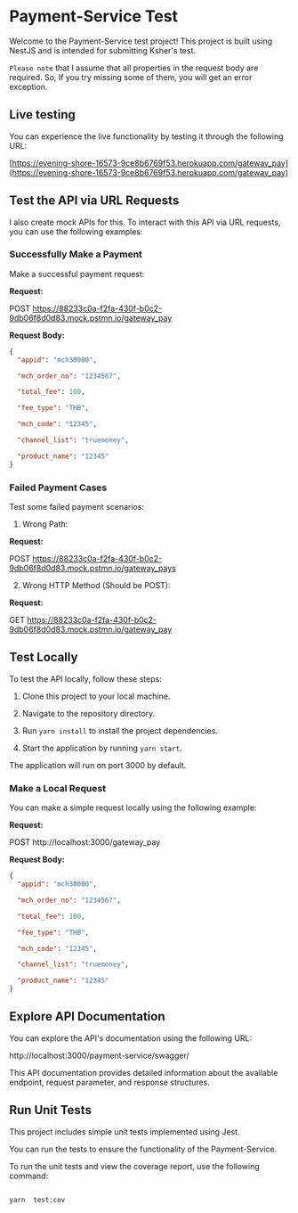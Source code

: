 # Payment-Service Test

Welcome to the Payment-Service test project! This project is built using NestJS and is intended for submitting Ksher's test.

`Please note` that I assume that all properties in the request body are required. So, If you try missing some of them, you will get an error exception.

## Live testing

You can experience the live functionality by testing it through the following URL:

[https://evening-shore-16573-9ce8b6769f53.herokuapp.com/gateway_pay](https://evening-shore-16573-9ce8b6769f53.herokuapp.com/gateway_pay)

## Test the API via URL Requests

I also create mock APIs for this. To interact with this API via URL requests, you can use the following examples:

### Successfully Make a Payment

Make a successful payment request:

**Request:**

POST https://88233c0a-f2fa-430f-b0c2-9db06f8d0d83.mock.pstmn.io/gateway_pay

**Request Body:**

```json
{
  "appid": "mch30000",

  "mch_order_no": "1234567",

  "total_fee": 100,

  "fee_type": "THB",

  "mch_code": "12345",

  "channel_list": "truemoney",

  "product_name": "12345"
}
```

### Failed Payment Cases

Test some failed payment scenarios:

1. Wrong Path:

**Request:**

POST https://88233c0a-f2fa-430f-b0c2-9db06f8d0d83.mock.pstmn.io/gateway_pays

2. Wrong HTTP Method (Should be POST):

**Request:**

GET https://88233c0a-f2fa-430f-b0c2-9db06f8d0d83.mock.pstmn.io/gateway_pay

## Test Locally

To test the API locally, follow these steps:

1. Clone this project to your local machine.

2. Navigate to the repository directory.

3. Run `yarn install` to install the project dependencies.

4. Start the application by running `yarn start`.

The application will run on port 3000 by default.

### Make a Local Request

You can make a simple request locally using the following example:

**Request:**

POST http://localhost:3000/gateway_pay

**Request Body:**

```json
{
  "appid": "mch30000",

  "mch_order_no": "1234567",

  "total_fee": 100,

  "fee_type": "THB",

  "mch_code": "12345",

  "channel_list": "truemoney",

  "product_name": "12345"
}
```

## Explore API Documentation

You can explore the API's documentation using the following URL:

http://localhost:3000/payment-service/swagger/

This API documentation provides detailed information about the available endpoint, request parameter, and response structures.

## Run Unit Tests

This project includes simple unit tests implemented using Jest.

You can run the tests to ensure the functionality of the Payment-Service.

To run the unit tests and view the coverage report, use the following command:

```shell

yarn  test:cov

```
